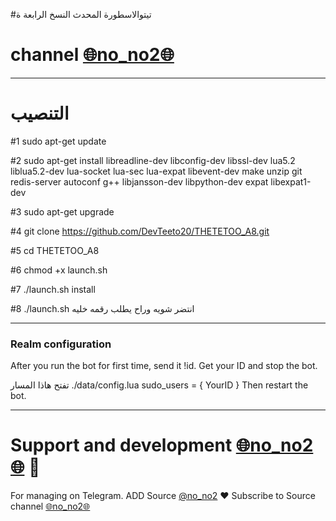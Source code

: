 #تيتوالاسطورة المحدث النسخ الرابعة ة
# channel [🌐no_no2🌐](https://telegram.me/no_no2)
* * *


# التنصيب
#1
sudo apt-get update

#2
sudo apt-get install libreadline-dev libconfig-dev libssl-dev lua5.2 liblua5.2-dev lua-socket lua-sec lua-expat libevent-dev make unzip git redis-server autoconf g++ libjansson-dev libpython-dev expat libexpat1-dev

#3
sudo apt-get upgrade

#4
git clone https://github.com/DevTeeto20/THETETOO_A8.git

#5
cd THETETOO_A8

#6
chmod +x launch.sh

#7
./launch.sh install

#8
./launch.sh انتضر شويه وراح يطلب رقمه خليه
* * *

### Realm configuration

After you run the bot for first time, send it !id. Get your ID and stop the bot.

تفتح هاذا المسار ./data/config.lua 
  sudo_users = {
    YourID
  }
Then restart the bot.
* * *

# Support and development [🌐no_no2🌐](https://telegram.me/no_no2) 🐾

For managing on Telegram.
ADD Source [@no_no2](https://telegram.me/no_no2) ❤️
Subscribe to Source channel [🌐no_no2🌐](https://telegram.me/no_no2) 
